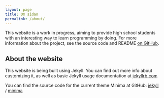 ```yaml
---
layout: page
title: Om sidan
permalink: /about/
---
```


This website is a work in progress, aiming to provide high school students with an interesting way to learn programming by doing. For more information about the project, see the source code and README [on GitHub](https://github.com/lunduniversity/schoolprog).

## About the website

This website is being built using Jekyll. You can find out more info about customizing it, as well as basic Jekyll usage documentation at [jekyllrb.com](https://jekyllrb.com/)

You can find the source code for the current theme Minima at GitHub:
[jekyll][jekyll-organization] /
[minima](https://github.com/jekyll/minima)

[jekyll-organization]: https://github.com/jekyll
